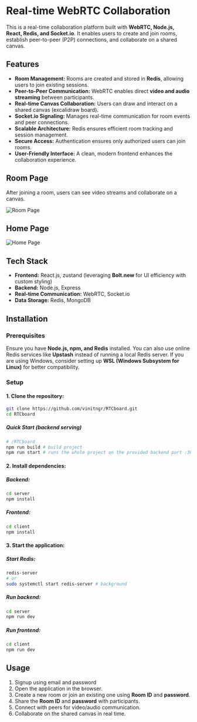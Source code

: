 # Real-time WebRTC Collaboration  

This is a real-time collaboration platform built with **WebRTC, Node.js, React, Redis, and Socket.io**. It enables users to create and join rooms, establish peer-to-peer (P2P) connections, and collaborate on a shared canvas.  

## Features  
- **Room Management:** Rooms are created and stored in **Redis**, allowing users to join existing sessions.  
- **Peer-to-Peer Communication:** WebRTC enables direct **video and audio streaming** between participants.  
- **Real-time Canvas Collaboration:** Users can draw and interact on a shared canvas (excalidraw board).  
- **Socket.io Signaling:** Manages real-time communication for room events and peer connections.  
- **Scalable Architecture:** Redis ensures efficient room tracking and session management.  
- **Secure Access:** Authentication ensures only authorized users can join rooms.  
- **User-Friendly Interface:** A clean, modern frontend enhances the collaboration experience.  

## Room Page  
After joining a room, users can see video streams and collaborate on a canvas.  

![Room Page](https://res.cloudinary.com/dqu1cpasg/image/upload/v1739131359/Screenshot_2025-02-10_013210_agriws.png)

## Home Page  

![Home Page](https://res.cloudinary.com/dqu1cpasg/image/upload/v1739131368/Screenshot_2025-02-10_013047_bjop8q.png)


## Tech Stack  
- **Frontend:** React.js, zustand (leveraging **Bolt.new** for UI efficiency with custom styling)
- **Backend:** Node.js, Express  
- **Real-time Communication:** WebRTC, Socket.io  
- **Data Storage:** Redis, MongoDB  

## Installation  

### Prerequisites  
Ensure you have **Node.js, npm, and Redis** installed. You can also use online Redis services like **Upstash** instead of running a local Redis server. If you are using Windows, consider setting up **WSL (Windows Subsystem for Linux)** for better compatibility.  

### Setup  

#### 1. Clone the repository:  
```sh  
git clone https://github.com/vinitngr/RTCboard.git  
cd RTCboard  
```

##### Quick Start (backend serving)
```sh
# /RTCboard
npm run build # build project
npm run start # runs the whole project on the provided backend port :3001
```

#### 2. Install dependencies:  

##### Backend:  
```sh  
cd server  
npm install  
```

##### Frontend:  
```sh  
cd client  
npm install  
```

#### 3. Start the application:  

##### Start Redis:
```sh  
redis-server   
# or  
sudo systemctl start redis-server # background  
```

##### Run backend:  
```sh  
cd server  
npm run dev  
```

##### Run frontend:  
```sh  
cd client  
npm run dev  
```

## Usage
1. Signup using email and password
2. Open the application in the browser.  
3. Create a new room or join an existing one using **Room ID** and **password**.  
4. Share the **Room ID** and **password** with participants.  
5. Connect with peers for video/audio communication.  
6. Collaborate on the shared canvas in real time.
